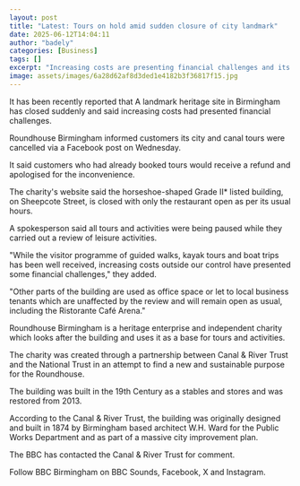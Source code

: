```yaml
---
layout: post
title: "Latest: Tours on hold amid sudden closure of city landmark"
date: 2025-06-12T14:04:11
author: "badely"
categories: [Business]
tags: []
excerpt: "Increasing costs are presenting financial challenges and its trips are on hold, the charity says."
image: assets/images/6a28d62af8d3ded1e4182b3f36817f15.jpg
---
```


It has been recently reported that A landmark heritage site in Birmingham has closed suddenly and said increasing costs had presented financial challenges.

Roundhouse Birmingham informed customers its city and canal tours were cancelled via a Facebook post on Wednesday.

It said customers who had already booked tours would receive a refund and apologised for the inconvenience.

The charity's website said the horseshoe-shaped Grade II* listed building, on Sheepcote Street, is closed with only the restaurant open as per its usual hours. 

A spokesperson said all tours and activities were being paused while they carried out a review of leisure activities.

"While the visitor programme of guided walks, kayak tours and boat trips has been well received, increasing costs outside our control have presented some financial challenges," they added.

"Other parts of the building are used as office space or let to local business tenants which are unaffected by the review and will remain open as usual, including the Ristorante Café Arena."

Roundhouse Birmingham is a heritage enterprise and independent charity which looks after the building and uses it as a base for tours and activities. 

The charity was created through a partnership between Canal & River Trust and the National Trust in an attempt to find a new and sustainable purpose for the Roundhouse.

The building was built in the 19th Century as a stables and stores and was restored from 2013.

According to the Canal & River Trust, the building was originally designed and built in 1874 by Birmingham based architect W.H. Ward for the Public Works Department and as part of a massive city improvement plan.

The BBC has contacted the Canal & River Trust for comment.

Follow BBC Birmingham on BBC Sounds, Facebook, X and Instagram.

